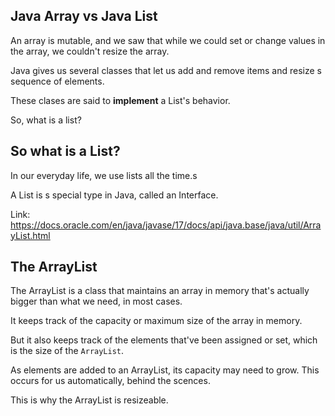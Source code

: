 ## Java Array vs Java List
An array is mutable, and we saw that while we could set or change values in the array, we couldn't resize the array.

Java gives us several classes that let us add and remove items and resize s sequence of elements.

These clases are said to <b>implement</b> a List's behavior.

So, what is a list?

## So what is a List?
In our everyday life, we use lists all the time.s

A List is s special type in Java, called an Interface.

Link: https://docs.oracle.com/en/java/javase/17/docs/api/java.base/java/util/ArrayList.html

## The ArrayList
The ArrayList is a class that maintains an array in memory that's actually bigger than what we need, in most cases.

It keeps track of the capacity or maximum size of the array in memory.

But it also keeps track of the elements that've been assigned or set, which is the size of the `ArrayList`.

As elements are added to an ArrayList, its capacity may need to grow. This occurs for us automatically, behind the scences.

This is why the ArrayList is resizeable.

